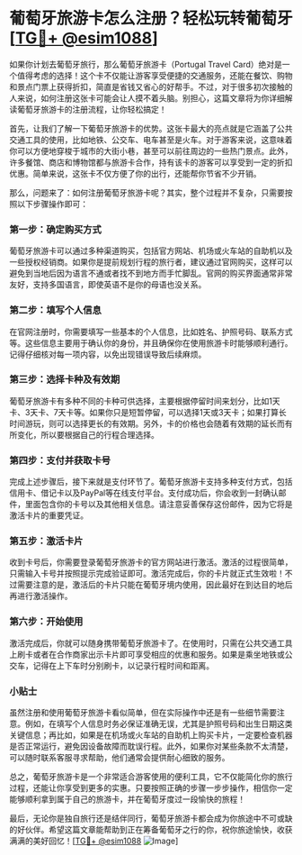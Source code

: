 # 葡萄牙旅游卡怎么注册？轻松玩转葡萄牙[[TG💪+ @esim1088](https://t.me/s/esim1088)]

如果你计划去葡萄牙旅行，那么葡萄牙旅游卡（Portugal Travel Card）绝对是一个值得考虑的选择！这个卡不仅能让游客享受便捷的交通服务，还能在餐饮、购物和景点门票上获得折扣，简直是省钱又省心的好帮手。不过，对于很多初次接触的人来说，如何注册这张卡可能会让人摸不着头脑。别担心，这篇文章将为你详细解读葡萄牙旅游卡的注册流程，让你轻松搞定！

首先，让我们了解一下葡萄牙旅游卡的优势。这张卡最大的亮点就是它涵盖了公共交通工具的使用，比如地铁、公交车、电车甚至是火车。对于游客来说，这意味着你可以方便地穿梭于城市的大街小巷，甚至可以前往周边的一些热门景点。此外，许多餐馆、商店和博物馆都与旅游卡合作，持有该卡的游客可以享受到一定的折扣优惠。简单来说，这张卡不仅方便了你的出行，还能帮你节省不少开销。

那么，问题来了：如何注册葡萄牙旅游卡呢？其实，整个过程并不复杂，只需要按照以下步骤操作即可：

### 第一步：确定购买方式

葡萄牙旅游卡可以通过多种渠道购买，包括官方网站、机场或火车站的自助机以及一些授权经销商。如果你是提前规划行程的旅行者，建议通过官网购买，这样可以避免到当地后因为语言不通或者找不到地方而手忙脚乱。官网的购买界面通常非常友好，支持多国语言，即使英语不是你的母语也没关系。

### 第二步：填写个人信息

在官网注册时，你需要填写一些基本的个人信息，比如姓名、护照号码、联系方式等。这些信息主要用于确认你的身份，并且确保你在使用旅游卡时能够顺利通行。记得仔细核对每一项内容，以免出现错误导致后续麻烦。

### 第三步：选择卡种及有效期

葡萄牙旅游卡有多种不同的卡种可供选择，主要根据停留时间来划分，比如1天卡、3天卡、7天卡等。如果你只是短暂停留，可以选择1天或3天卡；如果打算长时间游玩，则可以选择更长的有效期。另外，卡的价格也会随着有效期的延长而有所变化，所以要根据自己的行程合理选择。

### 第四步：支付并获取卡号

完成上述步骤后，接下来就是支付环节了。葡萄牙旅游卡支持多种支付方式，包括信用卡、借记卡以及PayPal等在线支付平台。支付成功后，你会收到一封确认邮件，里面包含你的卡号以及其他相关信息。请注意妥善保存这份邮件，因为它将是激活卡片的重要凭证。

### 第五步：激活卡片

收到卡号后，你需要登录葡萄牙旅游卡的官方网站进行激活。激活的过程很简单，只需输入卡号并按照提示完成验证即可。激活完成后，你的卡片就正式生效啦！不过需要注意的是，激活后的卡片只能在葡萄牙境内使用，因此最好在到达目的地后再进行激活操作。

### 第六步：开始使用

激活完成后，你就可以随身携带葡萄牙旅游卡了。在使用时，只需在公共交通工具上刷卡或者在合作商家出示卡片即可享受相应的优惠和服务。如果是乘坐地铁或公交车，记得在上下车时分别刷卡，以记录行程时间和距离。

### 小贴士

虽然注册和使用葡萄牙旅游卡看似简单，但在实际操作中还是有一些细节需要注意。例如，在填写个人信息时务必保证准确无误，尤其是护照号码和出生日期这类关键信息；再比如，如果是在机场或火车站的自助机上购买卡片，一定要检查机器是否正常运行，避免因设备故障而耽误行程。此外，如果你对某些条款不太清楚，可以随时联系客服寻求帮助，他们通常会提供耐心细致的服务。

总之，葡萄牙旅游卡是一个非常适合游客使用的便利工具，它不仅能简化你的旅行过程，还能让你享受到更多的实惠。只要按照正确的步骤一步步操作，相信你一定能够顺利拿到属于自己的旅游卡，并在葡萄牙度过一段愉快的旅程！

最后，无论你是独自旅行还是结伴同行，葡萄牙旅游卡都会成为你旅途中不可或缺的好伙伴。希望这篇文章能帮助到正在筹备葡萄牙之行的你，祝你旅途愉快，收获满满的美好回忆！[[TG💪+ @esim1088](https://t.me/s/esim1088) ![Image](https://i.postimg.cc/4NQfJmqS/Snipaste-2025-05-13-00-14-12.png)]